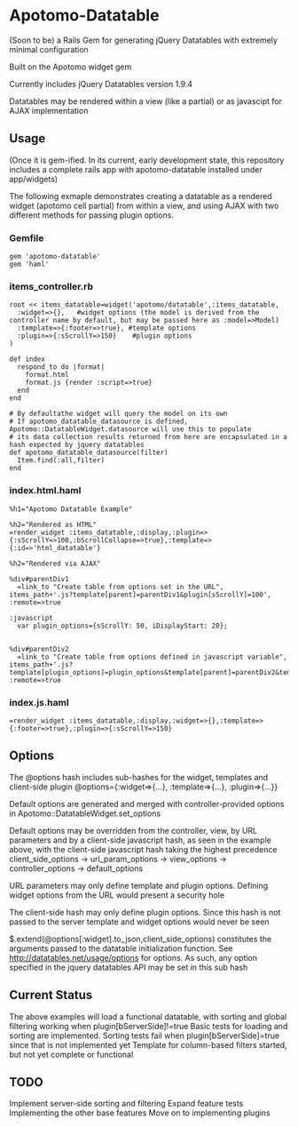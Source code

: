 # Apotomo-Datatable
  (Soon to be) a Rails Gem for generating jQuery Datatables with extremely minimal configuration

  Built on the Apotomo widget gem

  Currently includes jQuery Datatables version 1.9.4

  Datatables may be rendered within a view (like a partial) or as javascipt for AJAX implementation

## Usage
  (Once it is gem-ified. In its current, early development state, this repository includes a complete rails app with apotomo-datatable installed under app/widgets)

  The following exmaple demonstrates creating a datatable as a rendered widget (apotomo cell partial)
  from within a view, and using AJAX with two different methods for passing plugin options.

### Gemfile
    gem 'apotomo-datatable'
    gem 'haml'

### items_controller.rb
    root << items_datatable=widget('apotomo/datatable',:items_datatable,
      :widget=>{},   #widget options (the model is derived from the controller name by default, but may be passed here as :model=>Model)
      :template=>{:footer=>true}, #template options
      :plugin=>{:sScrollY=>150}    #plugin options
    )

    def index
      respond_to do |format|
        format.html
        format.js {render :script=>true}
      end
    end

    # By defaultathe widget will query the model on its own
    # If apotomo_datatable_datasource is defined, Apotomo::DatatableWidget.datasource will use this to populate
    # its data collection results returned from here are encapsulated in a hash expected by jquery datatables
    def apotomo_datatable_datasource(filter)
      Item.find(:all,filter)
    end

### index.html.haml
    %h1="Apotomo Datatable Example"

    %h2="Rendered as HTML"
    =render_widget :items_datatable,:display,:plugin=>{:sScrollY=>100,:bScrollCollapse=>true},:template=>{:id=>'html_datatable'}

    %h2="Rendered via AJAX"

    %div#parentDiv1
      =link_to "Create table from options set in the URL", items_path+'.js?template[parent]=parentDiv1&plugin[sScrollY]=100', :remote=>true

    :javascript
      var plugin_options={sScrollY: 50, iDisplayStart: 20};


    %div#parentDiv2
      =link_to "Create table from options defined in javascript variable", items_path+'.js?template[plugin_options]=plugin_options&template[parent]=parentDiv2&template[id]=datatable_2', :remote=>true

### index.js.haml
    =render_widget :items_datatable,:display,:widget=>{},:template=>{:footer=>true},:plugin=>{:sScrollY=>150}


## Options

  The @options hash includes sub-hashes for the widget, templates and client-side plugin
    @options={:widget=>{...}, :template=>{...}, :plugin=>{...}}

  Default options are generated and merged with controller-provided options in Apotomo::DatatableWidget.set_options

  Default options may be overridden from the controller, view, by URL parameters and by a client-side javascript hash, as seen in the example above, with the client-side javascript hash taking the highest precedence
    client_side_options -> url_param_options -> view_options -> controller_options -> default_options

  URL parameters may only define template and plugin options. Defining widget options from the URL would present a security hole

  The client-side hash may only define plugin options. Since this hash is not passed to the server template and widget options would never be seen

  $.extend(@options[:widget].to_json,client_side_options) constitutes the arguments passed to the datatable initialization function. 
  See http://datatables.net/usage/options for options.  As such, any option specified in the jquery datatables API may be set in this sub hash

## Current Status

  The above examples will load a functional datatable, with sorting and global filtering working when plugin[bServerSide]!=true
  Basic tests for loading and sorting are implemented.  Sorting tests fail when plugin[bServerSide]=true since that is not implemented yet
  Template for column-based filters started, but not yet complete or functional

## TODO

  Implement server-side sorting and filtering
  Expand feature tests
  Implementing the other base features
  Move on to implementing plugins
